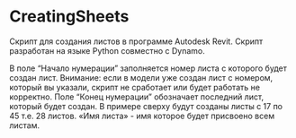 # CreatingSheets

Скрипт для создания листов в программе Autodesk Revit. Скрипт разработан на языке Python совместно с Dynamo.

В поле “Начало нумерации” заполняется номер листа с которого будет создан лист. Внимание: если в модели уже создан лист с номером, который вы указали, скрипт не сработает или будет работать не корректно.
Поле “Конец нумерации” обозначает последний лист, который будет создан. 
В примере сверху будут созданы листы с 17 по 45 т.е. 28 листов.
«Имя листа» - имя которое будет присвоено всем листам.
